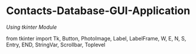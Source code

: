 # Contacts-Database-GUI-Application

*Using tkinter Module*

from tkinter import Tk, Button, PhotoImage, Label, LabelFrame, W, E, N, S, Entry, END, StringVar, Scrollbar, Toplevel

